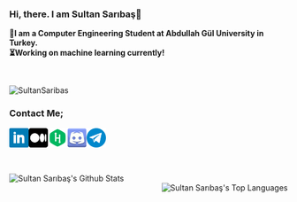 ### Hi, there. I am Sultan Sarıbaş👋

**:information_desk_person:I am a Computer Engineering Student at Abdullah Gül University in Turkey. <br>
:hourglass_flowing_sand:Working on machine learning currently!**

<br>

![SultanSaribas](https://komarev.com/ghpvc/?username=SultanSaribas&color=lightgrey&label=VISITORS&style=plastic)


### Contact Me;

<a href="https://www.linkedin.com/in/sultan-sariba%C5%9F-283920141/">
  <img align="left" alt="SultanSaribas | LinkedIn"  width="35px" src="https://github.com/SultanSaribas/SultanSaribas/blob/master/linkedin.svg" />
</a>
<a href="https://medium.com/@sulti">
  <img align="left" alt="SultanSaribas | Medium"  width="35px" src="https://github.com/SultanSaribas/SultanSaribas/blob/master/medium.svg" />
</a>
<a href="https://www.hackerrank.com/saribassultan">
  <img align="left" alt="SultanSaribas | HackerRank" width="35px" src="https://github.com/SultanSaribas/SultanSaribas/blob/master/hackerrank.svg" />
</a>
<a href="https://discordapp.com/users/552393322157703168/">
  <img align="left" alt="SultanSaribas | Discord" width="35px" src="https://github.com/SultanSaribas/SultanSaribas/blob/master/discord.svg" />
</a>

<a href="https://telegram.me/ssultii">
  <img align="left" alt="SultanSaribas | Telegram" width="35px" src="https://github.com/SultanSaribas/SultanSaribas/blob/master/telegram.svg" />
</a>

<br> <br> <br> <br>



<img align="left" width="420px" alt="Sultan Sarıbaş's Github Stats" src='https://github-readme-stats.vercel.app/api?username=SultanSaribas&show_icons=true&theme=gruvbox'> 


<img align="right" alt="Sultan Sarıbaş's Top Languages" src='https://github-readme-stats.vercel.app/api/top-langs/?username=SultanSaribas&&langs_count=6&layout=compact&theme=gruvbox'>



